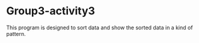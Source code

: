 # Group3-activity3
This program is designed to sort data and show the sorted data in a kind of pattern.
